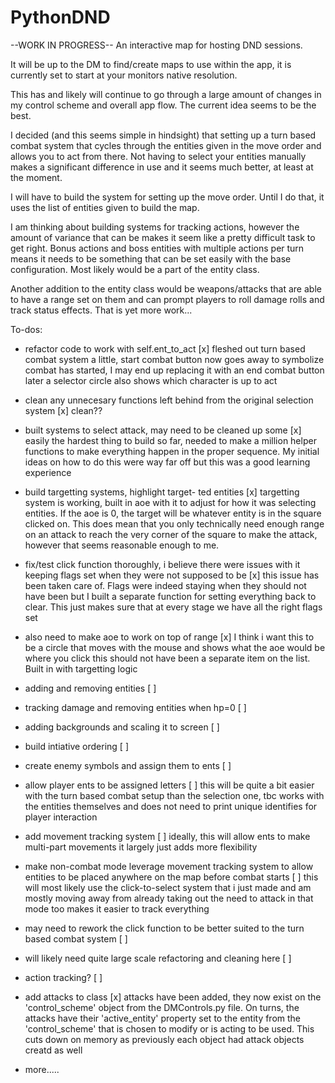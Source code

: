 # PythonDND

--WORK IN PROGRESS--
An interactive map for hosting DND sessions.

It will be up to the DM to find/create maps to use within the app,
it is currently set to start at your monitors native resolution.

This has and likely will continue to go through a large amount of changes in
my  control scheme and overall app flow. The current idea seems to be the best.

I decided (and this seems simple in hindsight) that setting up a turn 
based combat system that cycles through the entities given in the move order
and allows you to act from there. Not having to select your entities manually
makes a significant difference in use and it seems much better, at least at the moment.

I will have to build the system for setting up the move order. Until I do that,
it uses the list of entities given to build the map.

I am thinking about building systems for tracking actions, however the amount of
variance that can be makes it seem like a pretty difficult task to get right.
Bonus actions and boss entities with multiple actions per turn means it needs to be
something that can be set easily with the base configuration. Most likely would be a
part of the entity class.

Another addition to the entity class would be weapons/attacks that are able to have a range
set on them and can prompt players to roll damage rolls and track status effects.
That is yet more work...


To-dos:
- refactor code to work with self.ent_to_act      [x]
        fleshed out turn based combat system a little,
        start combat button now goes away to symbolize combat has started,
        I may end up replacing it with an end combat button later
        a selector circle also shows which character is up to act

- clean any unnecesary functions left behind
  from the original selection system              [x] clean??

- built systems to select attack, may need to be cleaned up some [x]
        easily the hardest thing to build so far, needed to make a million helper 
        functions to make everything happen in the proper sequence. My initial ideas
        on how to do  this were way far off but this was a good learning experience

- build targetting systems, highlight target-
  ted entities                                    [x] 
        targetting system is working, built in aoe with it to adjust for how it
        was selecting entities. If the aoe is 0, the target will be whatever entity
        is in the square clicked on. This does mean that you only technically need enough
        range on an attack to reach the very corner of the square to make the attack, 
        however that seems reasonable enough to me.

- fix/test click function thoroughly, i 
  believe there were issues with it keeping
  flags set when they were not supposed to be     [x]
        this issue has been taken care of. Flags were indeed staying when they should
        not have been but I built a separate function for setting everything back to 
        clear. This just makes sure that at every stage we have all the right flags set

- also need to make aoe to work on top of range   [x]
    I think i want this to be a circle that moves 
    with the mouse and shows what the aoe would be
    where you click
        this should not have been a separate item on the list. Built in with targetting
        logic

- adding and removing entities                    [ ]

- tracking damage and removing entities when hp=0 [ ]

- adding backgrounds and scaling it to screen     [ ]

- build intiative ordering                        [ ]

- create enemy symbols and assign them to ents    [ ]

- allow player ents to be assigned letters        [ ]
    this will be quite a bit easier with the turn
    based combat setup than the selection one, tbc
    works with the entities themselves and does not 
    need to print unique identifies for player interaction

- add movement tracking system                    [ ]
    ideally, this will allow ents to make multi-part movements
    it largely just adds more flexibility

- make non-combat mode leverage movement tracking
  system to allow entities to be placed anywhere
  on the map before combat starts                 [ ]
    this will most likely use the click-to-select system
    that i just made and am mostly moving away from already
    taking out the need to attack in that mode too makes it 
    easier to track everything

- may need to rework the click function to be
  better suited to the turn based combat system   [ ]

- will likely need quite large scale refactoring
  and cleaning here                               [ ]

- action tracking?                                [ ]

- add attacks to class                            [x]
    attacks have been added, they now exist on the 'control_scheme' object from the 
    DMControls.py file. On turns, the attacks have their 'active_entity' property set to
    the entity from the 'control_scheme' that is chosen to modify or is acting to be used.
    This cuts down on memory as previously each object had attack objects creatd as well

- more.....
